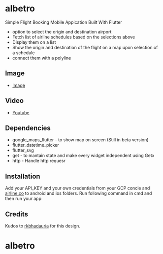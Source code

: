# albetro

Simple Flight Booking Mobile Appication Built With Flutter


- option to select the origin and destination airport
- Fetch list of airline schedules based on the selections above
- Display them on a list
- Show the origin and destination of the flight on a map upon selection of a schedule
- connect them with a polyline

## Image
- [Image](https://github.com/cyiboy/albetro/blob/main/cover.png)

## Video
- [Youtube](https://youtu.be/CuDrX3YchtY)

## Dependencies

- google_maps_flutter - to show map on screen (Still in beta version)
- flutter_datetime_picker 
- flutter_svg  
- get - to mantain state and make every widget independent using Getx
- http - Handle http requesr
 
## Installation
Add your API_KEY and your own credentials from your GCP concle and [airline.co](https://airlabs.co/docs) to android and ios folders. Run following command in cmd and then run your app

## Credits
Kudos to [rkbhadauria](https://twitter.com/rkbhadauria) for this design.


# albetro
